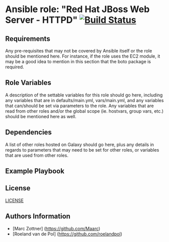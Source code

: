 Ansible role: "Red Hat JBoss Web Server - HTTPD" [![Build Status](https://travis-ci.org/Maarc/ansible-role-redhat-jboss-web-server-httpd.svg?branch=master)](https://travis-ci.org/Maarc/ansible-role-redhat-jboss-web-server-httpd)
=================================


Requirements
------------

Any pre-requisites that may not be covered by Ansible itself or the role should be mentioned here. For instance, if the role uses the EC2 module, it may be a good idea to mention in this section that the boto package is required.



Role Variables
--------------

A description of the settable variables for this role should go here, including any variables that are in defaults/main.yml, vars/main.yml, and any variables that can/should be set via parameters to the role. Any variables that are read from other roles and/or the global scope (ie. hostvars, group vars, etc.) should be mentioned here as well.



Dependencies
------------

A list of other roles hosted on Galaxy should go here, plus any details in regards to parameters that may need to be set for other roles, or variables that are used from other roles.


Example Playbook
----------------





License
-------

[LICENSE](./LICENSE)


Authors Information
------------------

* [Marc Zottner] (https://github.com/Maarc)
* [Roeland van de Pol] (https://github.com/roelandpol)
